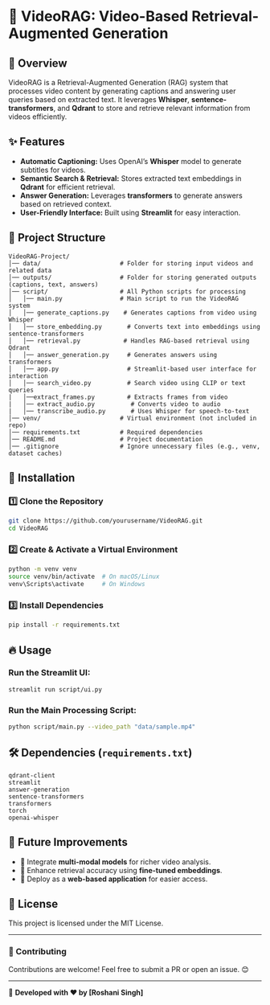 # 📌 VideoRAG: Video-Based Retrieval-Augmented Generation

## 📖 Overview
VideoRAG is a Retrieval-Augmented Generation (RAG) system that processes video content by generating captions and answering user queries based on extracted text. It leverages **Whisper**, **sentence-transformers**, and **Qdrant** to store and retrieve relevant information from videos efficiently.

## ✨ Features
- **Automatic Captioning:** Uses OpenAI’s **Whisper** model to generate subtitles for videos.
- **Semantic Search & Retrieval:** Stores extracted text embeddings in **Qdrant** for efficient retrieval.
- **Answer Generation:** Leverages **transformers** to generate answers based on retrieved context.
- **User-Friendly Interface:** Built using **Streamlit** for easy interaction.

## 📂 Project Structure
```
VideoRAG-Project/
│── data/                      # Folder for storing input videos and related data  
│── outputs/                   # Folder for storing generated outputs (captions, text, answers)  
│── script/                    # All Python scripts for processing  
│   │── main.py                # Main script to run the VideoRAG system  
│   │── generate_captions.py    # Generates captions from video using Whisper  
│   │── store_embedding.py       # Converts text into embeddings using sentence-transformers  
│   │── retrieval.py            # Handles RAG-based retrieval using Qdrant  
│   │── answer_generation.py     # Generates answers using transformers  
│   │── app.py                   # Streamlit-based user interface for interaction
│   │── search_video.py          # Search video using CLIP or text queries
|   │──extract_frames.py         # Extracts frames from video
|   │── extract_audio.py          # Converts video to audio
|   │── transcribe_audio.py       # Uses Whisper for speech-to-text
│── venv/                      # Virtual environment (not included in repo)  
│── requirements.txt           # Required dependencies  
│── README.md                  # Project documentation  
│── .gitignore                 # Ignore unnecessary files (e.g., venv, dataset caches)  
```

## 🚀 Installation

### 1️⃣ Clone the Repository
```bash
git clone https://github.com/yourusername/VideoRAG.git  
cd VideoRAG
```

### 2️⃣ Create & Activate a Virtual Environment
```bash
python -m venv venv  
source venv/bin/activate  # On macOS/Linux  
venv\Scripts\activate     # On Windows  
```

### 3️⃣ Install Dependencies
```bash
pip install -r requirements.txt  
```

## 🔥 Usage

### Run the Streamlit UI:
```bash
streamlit run script/ui.py  
```

### Run the Main Processing Script:
```bash
python script/main.py --video_path "data/sample.mp4"
```

## 🛠 Dependencies (`requirements.txt`)
```
qdrant-client  
streamlit  
answer-generation  
sentence-transformers  
transformers  
torch  
openai-whisper  
```

## 📌 Future Improvements
- 🔹 Integrate **multi-modal models** for richer video analysis.  
- 🔹 Enhance retrieval accuracy using **fine-tuned embeddings**.  
- 🔹 Deploy as a **web-based application** for easier access.  

## 📜 License
This project is licensed under the MIT License.

---
### 🤝 Contributing
Contributions are welcome! Feel free to submit a PR or open an issue. 😊  

---
🚀 **Developed with ❤️ by [Roshani Singh]**

